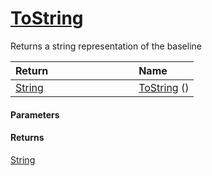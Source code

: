 # [ToString](./Baseline--ToString.md)

Returns a string representation of the baseline

| <span>Return&nbsp;&nbsp;&nbsp;&nbsp;&nbsp;&nbsp;&nbsp;&nbsp;&nbsp;&nbsp;&nbsp;&nbsp;&nbsp;&nbsp;&nbsp;&nbsp;&nbsp;&nbsp;&nbsp;&nbsp;&nbsp;&nbsp;&nbsp;&nbsp;&nbsp;&nbsp;&nbsp;&nbsp;&nbsp;&nbsp;</span> | Name | 
| :--- | :--- | 
| [String](https://docs.microsoft.com/en-us/dotnet/api/System.String) | [ToString](./Baseline--ToString.md) () | 


#### Parameters

#### Returns
[String](https://docs.microsoft.com/en-us/dotnet/api/System.String)<br>
